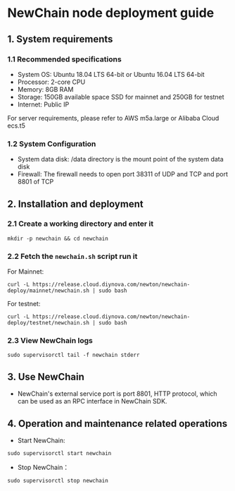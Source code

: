 # NewChain node deployment guide

## 1. System requirements

### 1.1 Recommended specifications
  - System OS: Ubuntu 18.04 LTS 64-bit or Ubuntu 16.04 LTS 64-bit
  - Processor: 2-core CPU
  - Memory: 8GB RAM
  - Storage: 150GB available space SSD for mainnet and 250GB for testnet
  - Internet: Public IP

For server requirements, please refer to AWS m5a.large or Alibaba Cloud ecs.t5

### 1.2 System Configuration
  - System data disk: /data directory is the mount point of the system data disk
  - Firewall: The firewall needs to open port 38311 of UDP and TCP and port 8801 of TCP

## 2. Installation and deployment

### 2.1 Create a working directory and enter it

```
mkdir -p newchain && cd newchain
```

### 2.2 Fetch the `newchain.sh` script run it

For Mainnet:

```
curl -L https://release.cloud.diynova.com/newton/newchain-deploy/mainnet/newchain.sh | sudo bash
```

For testnet:

```
curl -L https://release.cloud.diynova.com/newton/newchain-deploy/testnet/newchain.sh | sudo bash
```


### 2.3 View NewChain logs

```
sudo supervisorctl tail -f newchain stderr
```

## 3. Use NewChain

- NewChain's external service port is port 8801, HTTP protocol, which can be used as an RPC interface in NewChain SDK.

## 4. Operation and maintenance related operations

- Start NewChain:

```
sudo supervisorctl start newchain
```

- Stop NewChain：

```
sudo supervisorctl stop newchain
```

